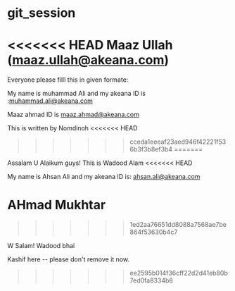 # git_session
<<<<<<< HEAD
Maaz Ullah (maaz.ullah@akeana.com)
=======

Everyone please filll this in given formate:


My name is muhammad Ali and my akeana ID is  :muhammad.ali@akeana.com


Maaz ahmad ID is maaz.ahmad@akeana.com

This is written by Nomdinoh
<<<<<<< HEAD
>>>>>>> cceda1eeeaf23aed946f42221f536b3f3b8ef3b4
=======

Assalam U Alaikum guys! This is Wadood Alam
<<<<<<< HEAD

 My name is Ahsan Ali and my akeana ID is: ahsan.ali@akeana.com


AHmad Mukhtar
=======
>>>>>>> 1ed2aa76651dd8088a7568ae7be864f53630b4c7

W Salam! Wadood bhai



Kashif here --  please don't remove it now.
>>>>>>> ee2595b014f36cff22d2d41eb80b7ed0fa8334b8
